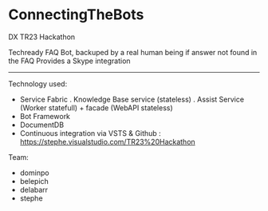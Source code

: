# ConnectingTheBots
DX TR23 Hackathon

Techready FAQ Bot, backuped by a real human being if answer not found in the FAQ
Provides a Skype integration

----------
Technology used:
- Service Fabric
   . Knowledge Base service (stateless)
   . Assist Service (Worker statefull) + facade (WebAPI stateless)
- Bot Framework
- DocumentDB
- Continuous integration via VSTS & Github : https://stephe.visualstudio.com/TR23%20Hackathon

Team:
- dominpo
- belepich
- delabarr
- stephe
